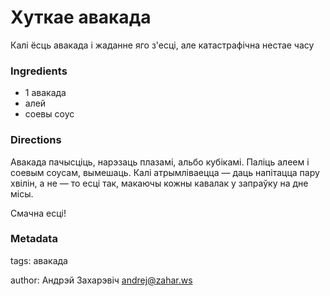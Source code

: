 # Хуткае авакада

Калі ёсць авакада і жаданне яго з'есці, але катастрафічна нестае часу

### Ingredients

 * 1 авакада
 * алей
 * соевы соус

### Directions

Авакада пачыcціць, нарэзаць плазамі, альбо кубікамі. Паліць алеем і соевым соусам, вымешаць. Калі атрымліваецца — даць напітацца пару хвілін, а не — то есці так, макаючы кожны кавалак у запраўку на дне місы.

Смачна есці!

### Metadata

tags: авакада

author: Андрэй Захарэвіч <andrej@zahar.ws>
